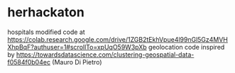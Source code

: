 # herhackaton
hospitals modified code at https://colab.research.google.com/drive/1ZGB2tEkhVpue4l99nGl5Gz4MVHXhpBqF?authuser=1#scrollTo=xpUqO59W3pXb
geolocation code inspired by https://towardsdatascience.com/clustering-geospatial-data-f0584f0b04ec (Mauro Di Pietro)
